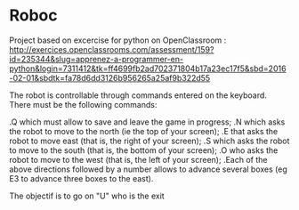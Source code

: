# Roboc
Project based on excercise for python on OpenClassroom :
http://exercices.openclassrooms.com/assessment/159?id=235344&slug=apprenez-a-programmer-en-python&login=7311412&tk=ff4699fb2ad702371804b17a23ec17f5&sbd=2016-02-01&sbdtk=fa78d6dd3126b956265a25af9b322d55

The robot is controllable through commands entered on the keyboard. There must be the following commands:

.Q which must allow to save and leave the game in progress;
.N which asks the robot to move to the north (ie the top of your screen);
.E that asks the robot to move east (that is, the right of your screen);
.S which asks the robot to move to the south (that is, the bottom of your screen);
.O who asks the robot to move to the west (that is, the left of your screen);
.Each of the above directions followed by a number allows to advance several boxes (eg E3 to advance three boxes to the east).

The objectif is to go on "U" who is the exit
